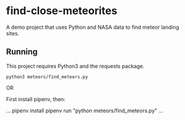 # find-close-meteorites
A demo project that uses Python and NASA data to find meteor landing sites.

## Running

This project requires Python3 and the requests package.

`python3 meteors/find_meteors.py`

OR

First install pipenv, then:

...
pipenv install
pipenv run "python meteors/find_meteors.py"
...

